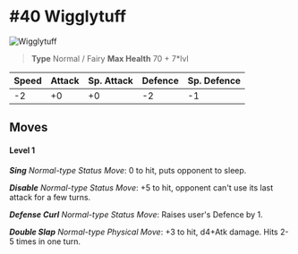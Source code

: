 # #40 Wigglytuff


![Wigglytuff](https://img.pokemondb.net/sprites/home/normal/1x/wigglytuff.png)

> **Type** Normal / Fairy
> **Max Health** 70 + 7\*lvl

| Speed | Attack | Sp. Attack | Defence | Sp. Defence |
| ----- | ------ | ---------- | ------- | ----------- |
| -2 | +0 | +0 | -2 | -1 |

## Moves
#### Level 1

***Sing** Normal-type Status Move*: 0 to hit, puts opponent to sleep.

***Disable** Normal-type Status Move*: +5 to hit, opponent can't use its last attack for a few turns.

***Defense Curl** Normal-type Status Move*: Raises user's Defence by 1.

***Double Slap** Normal-type Physical Move*: +3 to hit, d4+Atk damage. Hits 2-5 times in one turn.

